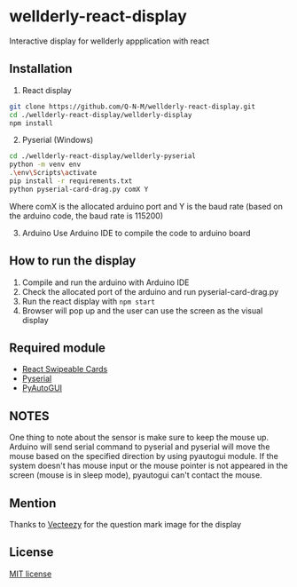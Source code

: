 # wellderly-react-display
Interactive display for wellderly appplication with react

## Installation

1. React display
```bash
git clone https://github.com/Q-N-M/wellderly-react-display.git
cd ./wellderly-react-display/wellderly-display
npm install
```

2. Pyserial (Windows)
```bash
cd ./wellderly-react-display/wellderly-pyserial
python -m venv env
.\env\Scripts\activate
pip install -r requirements.txt
python pyserial-card-drag.py comX Y
```
Where comX is the allocated arduino port and Y is the baud rate (based on the arduino code, the baud rate is 115200)

3. Arduino
Use Arduino IDE to compile the code to arduino board

## How to run the display

1. Compile and run the arduino with Arduino IDE
2. Check the allocated port of the arduino and run pyserial-card-drag.py 
3. Run the react display with `npm start`
4. Browser will pop up and the user can use the screen as the visual display

## Required module
* [React Swipeable Cards](https://github.com/ravelinx22/react-swipeable-cards)
* [Pyserial](https://pypi.org/project/pyserial/)
* [PyAutoGUI](https://pypi.org/project/PyAutoGUI/)

## NOTES

One thing to note about the sensor is make sure to keep the mouse up. Arduino will send serial command to pyserial and pyserial will move the mouse based on the specified direction by using pyautogui module. If the system doesn't has mouse input or the mouse pointer is not appeared in the screen (mouse is in sleep mode), pyautogui can't contact the mouse.

## Mention
Thanks to [Vecteezy](https://www.vecteezy.com/vector-art/442722-question-mark-vector-icon) for the question mark image for the display

## License
[MIT license](https://github.com/Q-N-M/wellderly-react-display/blob/main/LICENSE)
